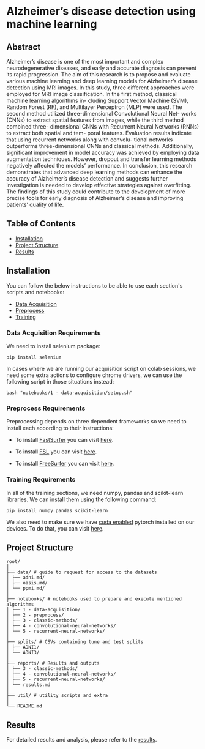 # Alzheimer’s disease detection using machine learning

## Abstract

Alzheimer’s disease is one of the most important and complex neurodegenerative diseases,
and early and accurate diagnosis can prevent its rapid progression. The aim of this research is
to propose and evaluate various machine learning and deep learning models for Alzheimer’s
disease detection using MRI images. In this study, three different approaches were employed
for MRI image classification. In the first method, classical machine learning algorithms in-
cluding Support Vector Machine (SVM), Random Forest (RF), and Multilayer Perceptron
(MLP) were used. The second method utilized three-dimensional Convolutional Neural Net-
works (CNNs) to extract spatial features from images, while the third method combined three-
dimensional CNNs with Recurrent Neural Networks (RNNs) to extract both spatial and tem-
poral features. Evaluation results indicate that using recurrent networks along with convolu-
tional networks outperforms three-dimensional CNNs and classical methods. Additionally,
significant improvement in model accuracy was achieved by employing data augmentation
techniques. However, dropout and transfer learning methods negatively affected the models’
performance. In conclusion, this research demonstrates that advanced deep learning methods
can enhance the accuracy of Alzheimer’s disease detection and suggests further investigation
is needed to develop effective strategies against overfitting. The findings of this study could
contribute to the development of more precise tools for early diagnosis of Alzheimer’s disease
and improving patients’ quality of life.

## Table of Contents
- [Installation](#installation)
- [Project Structure](#project-structure)
- [Results](#results)
<!-- - [Acknowledgements](#acknowledgements) -->
<!-- - [License](#license) -->
<!-- - [Usage](#usage) -->
<!-- - [Configuration](#configuration) -->
<!-- - [Contributing](#contributing) -->

## Installation

You can follow the below instructions to be able to use each section's scripts and notebooks:

- [Data Acquisition](#data-acquisition-requirements)
- [Preprocess](#preprocess-requirements)
- [Training](#training-requirements)

### Data Acquisition Requirements

We need to install selenium package:

```shell
pip install selenium
```

In cases where we are running our acquisition script on colab sessions, we need some extra actions to configure chrome drivers, we can use the following script in those situations instead:

```shell
bash "notebooks/1 - data-acquisition/setup.sh"
```

### Preprocess Requirements

Preprocessing depends on three dependent frameworks so we need to install each according to their instructions:

- To install [FastSurfer](https://github.com/Deep-MI/FastSurfer) you can visit [here](https://github.com/Deep-MI/FastSurfer/blob/dev/doc/overview/INSTALL.md).

- To install [FSL](https://fsl.fmrib.ox.ac.uk/fsl/fslwiki/FSL) you can visit [here](https://fsl.fmrib.ox.ac.uk/fsl/fslwiki/FslInstallation).

- To install [FreeSurfer](https://surfer.nmr.mgh.harvard.edu/fswiki/FreeSurferWiki) you can visit [here](https://surfer.nmr.mgh.harvard.edu/fswiki/DownloadAndInstall).

### Training Requirements

In all of the training sections, we need numpy, pandas and scikit-learn libraries. We can install them using the following command:

```shell
pip install numpy pandas scikit-learn
```

We also need to make sure we have <ins>cuda enabled</ins> pytorch installed on our devices. To do that, you can visit [here](https://pytorch.org/).

## Project Structure

```
root/
│
├── data/ # guide to request for access to the datasets
│ ├── adni.md/
│ ├── oasis.md/
│ └── ppmi.md/ 
│
├── notebooks/ # notebooks used to prepare and execute mentioned algorithms
│ ├── 1 - data-acquisition/ 
│ ├── 2 - preprocess/ 
│ ├── 3 - classic-methods/ 
│ ├── 4 - convolutional-neural-networks/ 
│ └── 5 - recurrent-neural-networks/
│
├── splits/ # CSVs containing tune and test splits
│ ├── ADNI1/ 
│ └── ADNI3/ 
│
├── reports/ # Results and outputs
│ ├── 3 - classic-methods/
│ ├── 4 - convolutional-neural-networks/
│ ├── 5 - recurrent-neural-networks/
│ └── results.md
│
├── util/ # utility scripts and extra
│
└── README.md

```

## Results

For detailed results and analysis, please refer to the [results](./reports/results.md).

<!-- ## Acknowledgements -->

<!-- ## License -->

<!-- ## Usage -->

<!-- ## Configuration -->

<!-- ## Contributing -->
